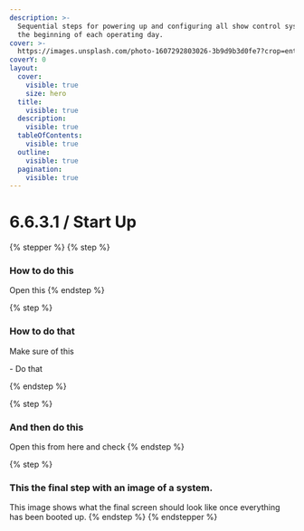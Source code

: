 ```yaml
---
description: >-
  Sequential steps for powering up and configuring all show control systems at
  the beginning of each operating day.
cover: >-
  https://images.unsplash.com/photo-1607292803026-3b9d9b3d0fe7?crop=entropy&cs=srgb&fm=jpg&ixid=M3wxOTcwMjR8MHwxfHNlYXJjaHw1fHxyZW1vdGUlMjBjb250cm9sJTIwaXBhZHxlbnwwfHx8fDE3NDY5MjM3NjN8MA&ixlib=rb-4.1.0&q=85
coverY: 0
layout:
  cover:
    visible: true
    size: hero
  title:
    visible: true
  description:
    visible: true
  tableOfContents:
    visible: true
  outline:
    visible: true
  pagination:
    visible: true
---
```


# 6.6.3.1 / Start Up

{% stepper %}
{% step %}
### How to do this

Open this
{% endstep %}

{% step %}
### How to do that

Make sure of this

\-       Do that


{% endstep %}

{% step %}
### And then do this

Open this from here and check&#x20;
{% endstep %}

{% step %}
### This the final step with an image of a system.&#x20;

This image shows what the final screen should look like once everything has been booted up.&#x20;
{% endstep %}
{% endstepper %}

